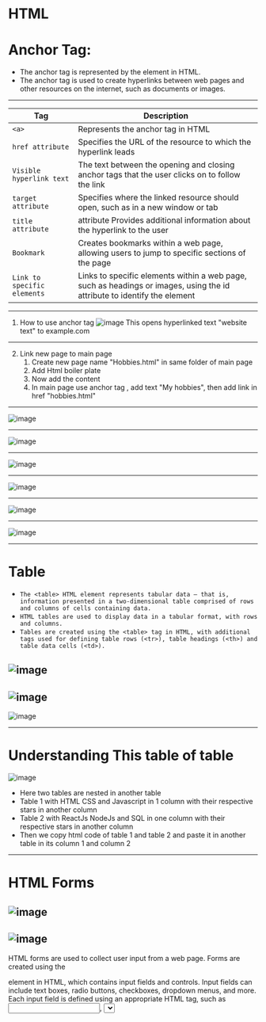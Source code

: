 # HTML

# Anchor Tag:
- The anchor tag is represented by the <a> element in HTML.
- The anchor tag is used to create hyperlinks between web pages and other resources on the internet, such as documents or images.
  
 ---
  
| Tag | Description |
| --- | --- |
| `<a>` | Represents the anchor tag in HTML |
| `href attribute` | Specifies the URL of the resource to which the hyperlink leads |
| `Visible hyperlink text` | The text between the opening and closing anchor tags that the user clicks on to follow the link |
| `target attribute` | Specifies where the linked resource should open, such as in a new window or tab |
| `title attribute` | attribute	Provides additional information about the hyperlink to the user |
| `Bookmark` | Creates bookmarks within a web page, allowing users to jump to specific sections of the page |
| `Link to specific elements` | Links to specific elements within a web page, such as headings or images, using the id attribute to identify the element |
 
---
1. How to use anchor tag 
  ![image](https://user-images.githubusercontent.com/125631878/226855329-de873234-2557-40fc-85de-9cfb9aae1d7d.png)
   This opens hyperlinked text "website text" to example.com
---  
2. Link new page to main page
   1. Create new page name "Hobbies.html" in same folder of main page 
   2. Add Html boiler plate
   3. Now add the content 
   4. In main page use anchor tag <a>, add text "My hobbies", then add link in href "hobbies.html" 
  
---  
  
![image](https://user-images.githubusercontent.com/125631878/226837759-fc703d2c-b305-415b-8b3a-004aa4d37bb3.png)
**********
  
![image](https://user-images.githubusercontent.com/125631878/226849646-fadc8b0f-5d62-4523-bbad-fdb859660f10.png)
**********
  
![image](https://user-images.githubusercontent.com/125631878/227138836-a1a80d11-6e7d-46fc-86df-48f7b331ee7d.png)
  **********

![image](https://user-images.githubusercontent.com/125631878/227138920-b9ccad75-d1e2-4390-9126-bdcf830b5f4a.png)
  **********

![image](https://user-images.githubusercontent.com/125631878/227139103-4f61021e-faac-420d-82a4-f906ce6a45ef.png)
 **********

![image](https://user-images.githubusercontent.com/125631878/227139192-15e23329-0312-41d5-8b67-31062c42c8e8.png)

---
  
  # Table
-  `The <table> HTML element represents tabular data — that is, information presented in a two-dimensional table comprised of rows and columns of cells containing data. `
- `HTML tables are used to display data in a tabular format, with rows and columns.`
- `Tables are created using the <table> tag in HTML, with additional tags used for defining table rows (<tr>), table headings (<th>) and table data cells (<td>).`
 

![image](https://user-images.githubusercontent.com/125631878/228592462-f4a46665-b1f9-4bde-b268-9fd7d29d7de3.png)
  ---
![image](https://user-images.githubusercontent.com/125631878/228591119-9e37ea55-5551-4871-8569-666cb37f05f6.png)
  ---
![image](https://user-images.githubusercontent.com/125631878/228592935-764b8c4c-a69e-4c06-a2e3-681c83f4d1b1.png)

  ---
# Understanding This table of table
![image](https://user-images.githubusercontent.com/125631878/228594879-390aa957-50ca-41ef-a85f-9b0ef27f9992.png)
- Here two tables are nested in another table
- Table 1 with HTML CSS and Javascript in 1 column with their respective stars in another column
- Table 2 with ReactJs NodeJs and SQL in one column with their respective stars in another column 
- Then we copy html code of table 1 and table 2 and paste it in another table in its column 1 and column 2
---

# HTML Forms
  
![image](https://user-images.githubusercontent.com/125631878/228599767-3d42ad9b-d906-4e59-a7e3-252e060b9100.png)
---
![image](https://user-images.githubusercontent.com/125631878/228603879-aa0d793b-87fe-4cfb-a2cd-5d87bfef5d78.png)
---
HTML forms are used to collect user input from a web page.
Forms are created using the <form> element in HTML, which contains input fields and controls.
Input fields can include text boxes, radio buttons, checkboxes, dropdown menus, and more. Each input field is defined using an appropriate HTML tag, such as <input>, <select>, or <textarea>.
Form controls include buttons for submitting or resetting the form, as well as hidden fields for storing additional data.
Form data is typically sent to a server for processing using the HTTP protocol, using either the GET or POST method. The method is specified in the <form> element's method attribute.
The server can respond with a new web page, or use the data to perform some action, such as adding a new user to a database.
Form validation can be used to ensure that the user has entered valid data before submitting the form. Validation can be performed using JavaScript or server-side code.
